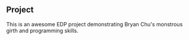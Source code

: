 ## Project
This is an awesome EDP project demonstrating Bryan Chu's monstrous girth and programming skills.
